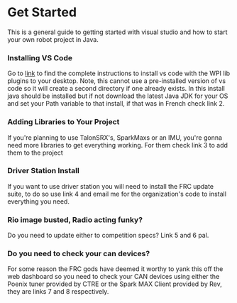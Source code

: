 # Get Started 
This is a general guide to getting started with visual studio and how to start your own robot project in Java. 

### Installing VS Code
Go to [link](https://wpilib.screenstepslive.com/s/currentCS/m/getting_started/l/999999-installing-c-and-java-development-tools-for-frc "this link") to find the complete instructions to install vs code with the WPI lib plugins to your desktop. Note, this cannot use a pre-installed version of vs code so it will create a second directory if one already exists. In this install java should be installed but if not download the latest Java JDK for your OS and set your Path variable to that install, if that was in French check link 2. 

### Adding Libraries to Your Project
If you're planning to use TalonSRX's, SparkMaxs or an IMU, you're gonna need more libraries to get everything working. For them check link 3 to add them to the project

### Driver Station Install
If you want to use driver station you will need to install the FRC update suite, to do so use link 4 and email me for the organization's code to install everything you need. 

### Rio image busted, Radio acting funky?
Do you need to update either to competition specs? Link 5 and 6 pal.

### Do you need to check your can devices?
For some reason the FRC gods have deemed it worthy to yank this off the web dashboard so you need to check your CAN devices using either the Poenix tuner provided by CTRE or the Spark MAX Client provided by Rev, they are links 7 and 8 respectively. 

[1]: https://wpilib.screenstepslive.com/s/currentCS/m/getting_started/l/999999-installing-c-and-java-development-tools-for-frc
[2]: https://www.java.com/en/download/help/path.xml
[3]: https://wpilib.screenstepslive.com/s/currentCS/m/java/l/1035724-3rd-party-libraries
[4]: https://wpilib.screenstepslive.com/s/currentCS/m/getting_started/l/1004055-installing-the-frc-update-suite-all-languages
[5]: https://wpilib.screenstepslive.com/s/currentCS/m/getting_started/l/1009233-imaging-your-roborio
[6]: https://wpilib.screenstepslive.com/s/currentCS/m/getting_started/l/144986-programming-your-radio
[7]: https://phoenix-documentation.readthedocs.io/en/latest/ch03_PrimerPhoenixSoft.html
[8]: http://www.revrobotics.com/sparkmax-software/
